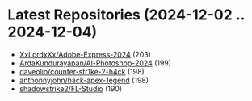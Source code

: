 # Latest Repositories (2024-12-02 .. 2024-12-04)

- [XxLordxXx/Adobe-Express-2024](https://github.com/XxLordxXx/Adobe-Express-2024) (203)
- [ArdaKundurayapan/Al-Photoshop-2024](https://github.com/ArdaKundurayapan/Al-Photoshop-2024) (199)
- [daveolio/counter-str1ke-2-h4ck](https://github.com/daveolio/counter-str1ke-2-h4ck) (198)
- [anthonnyjohn/hack-apex-1egend](https://github.com/anthonnyjohn/hack-apex-1egend) (198)
- [shadowstrike2/FL-Studio](https://github.com/shadowstrike2/FL-Studio) (190)
